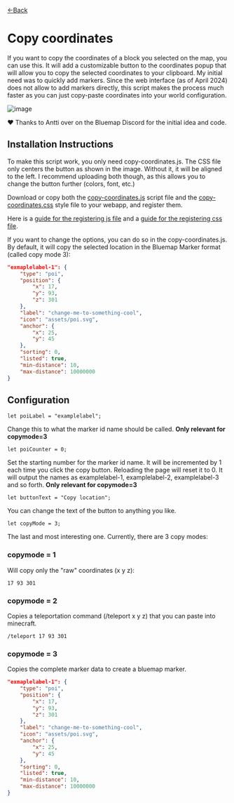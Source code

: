 [←Back](..)

# Copy coordinates

If you want to copy the coordinates of a block you selected on the map, you can use this. It will add a customizable button to the coordinates popup that will allow you to copy the selected coordinates to your clipboard. My initial need was to quickly add markers. Since the web interface (as of April 2024) does not allow to add markers directly, this script makes the process much faster as you can just copy-paste coordinates into your world configuration.

![image](https://github.com/TechnicJelle/BlueMapWebScripts/assets/11146296/9a46b861-4ec2-4fc4-b3c1-1f995bce225c)

:heart: Thanks to Antti over on the Bluemap Discord for the initial idea and code.


## Installation Instructions
To make this script work, you only need copy-coordinates.js. The CSS file only centers the button as shown in the image. Without it, it will be aligned to the left. I recommend uploading both though, as this allows you to change the button further (colors, font, etc.)

Download or copy both the [copy-coordinates.js](copy-coordinates.js) script file
and the [copy-coordinates.css](copy-coordinates.css) style file to your webapp, and register them.

Here is a [guide for the registering js file](https://bluemap.bluecolored.de/community/Customisation.html#webapp-script-addons)
and a [guide for the registering css file](https://bluemap.bluecolored.de/community/Customisation.html#theme-and-look).


If you want to change the options, you can do so in the copy-coordinates.js. By default, it will copy the selected location in the Bluemap Marker format (called copy mode 3):

```json
"exmaplelabel-1": {
    "type": "poi",
    "position": {
        "x": 17,
        "y": 93,
        "z": 301
    },
    "label": "change-me-to-something-cool",
    "icon": "assets/poi.svg",
    "anchor": {
        "x": 25,
        "y": 45
    },
    "sorting": 0,
    "listed": true,
    "min-distance": 10,
    "max-distance": 10000000
}
```

## Configuration
`let poiLabel = "examplelabel";`

Change this to what the marker id name should be called. **Only relevant for copymode=3**

`let poiCounter = 0;`

Set the starting number for the marker id name. It will be incremented by 1 each time you click the copy button. Reloading the page will reset it to 0. It will output the names as examplelabel-1, examplelabel-2, examplelabel-3 and so forth. **Only relevant for copymode=3**

`let buttonText = "Copy location";`

You can change the text of the button to anything you like. 

`let copyMode = 3;`

The last and most interesting one. Currently, there are 3 copy modes:

### copymode = 1
Will copy only the "raw" coordinates (x y z):

```17 93 301```

### copymode = 2
Copies a teleportation command (/teleport x y z) that you can paste into minecraft.

```/teleport 17 93 301```

### copymode = 3
Copies the complete marker data to create a bluemap marker.
```json
"exmaplelabel-1": {
    "type": "poi",
    "position": {
        "x": 17,
        "y": 93,
        "z": 301
    },
    "label": "change-me-to-something-cool",
    "icon": "assets/poi.svg",
    "anchor": {
        "x": 25,
        "y": 45
    },
    "sorting": 0,
    "listed": true,
    "min-distance": 10,
    "max-distance": 10000000
}
```